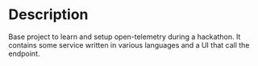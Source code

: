 # Description
Base project to learn and setup open-telemetry during a hackathon. It contains some service written in various languages and a UI that call the endpoint.
